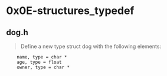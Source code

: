 # 0x0E-structures_typedef
## dog.h
> Define a new type struct dog with the following elements:
```
    name, type = char *
    age, type = float
    owner, type = char *
```
